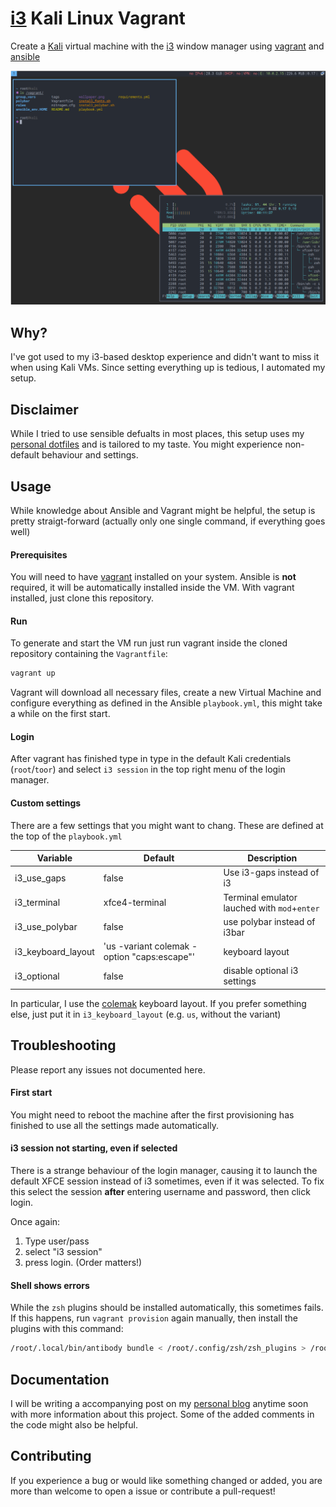 # [i3](https://i3wm.org/) Kali Linux Vagrant

Create a [Kali](https://www.kali.org/) virtual machine with the
[i3](https://i3wm.org) window manager using [vagrant](https://www.vagrantup.com)
and [ansible](https://www.ansible.com)

![scrot](./scrot.png "Sceenshot")

## Why?

I've got used to my i3-based desktop experience and didn't want to miss it when
using Kali VMs. Since setting everything up is tedious, I automated my setup.

## Disclaimer

While I tried to use sensible defualts in most places, this setup uses my
[personal dotfiles](https://github.com/binaryplease/dotfiles-ansible) and is
tailored to my taste. You might experience non-default behaviour and settings.

## Usage

While knowledge about Ansible and Vagrant might be helpful, the setup is pretty
straigt-forward (actually only one single command, if everything goes well)

#### Prerequisites

You will need to have [vagrant](https://www.vagrantup.com) installed on your
system. Ansible is **not** required, it will be automatically installed inside
the VM. With vagrant installed, just clone this repository.

#### Run

To generate and start the VM run just run vagrant inside the cloned repository
containing the `Vagrantfile`:

```bash
vagrant up
```

Vagrant will download all necessary files, create a new Virtual Machine and
configure everything as defined in the Ansible `playbook.yml`, this might take a
while on the first start.

#### Login

After vagrant has finished type in type in the default Kali credentials
(`root`/`toor`) and select `i3 session` in the top right menu of the login
manager.

#### Custom settings

There are a few settings that you might want to chang. These are defined at the
top of the `playbook.yml`

|Variable| Default | Description|
|---|---|---|
| i3_use_gaps| false | Use i3-gaps instead of i3|
| i3_terminal| xfce4-terminal | Terminal emulator lauched with `mod`+`enter`|
| i3_use_polybar| false| use polybar instead of i3bar|
| i3_keyboard_layout| 'us -variant colemak -option "caps:escape"'| keyboard layout|
| i3_optional| false| disable optional i3 settings|

In particular, I use the [colemak](https://colemak.com/) keyboard layout. If you
prefer something else, just put it in `i3_keyboard_layout` (e.g. `us`, without
the variant)

## Troubleshooting

Please report any issues not documented here.

#### First start

You might need to reboot the machine after the first provisioning has finished
to use all the settings made automatically.

#### i3 session not starting, even if selected

There is a strange behaviour of the login manager, causing it to launch the
default XFCE session instead of i3 sometimes, even if it was selected. To fix
this select the session **after** entering username and password, then click
login.

Once again:

1. Type user/pass
2. select "i3 session"
3. press login. (Order matters!)

#### Shell shows errors

While the `zsh` plugins should be installed automatically, this sometimes fails.
If this happens, run `vagrant provision` again manually, then install the
plugins with this command:

```bash
/root/.local/bin/antibody bundle < /root/.config/zsh/zsh_plugins > /root/.zsh_plugins.sh
```

## Documentation

I will be writing a accompanying post on my [personal blog](https://pablo.tools)
anytime soon with more information about this project.
Some of the added comments in the code might also be helpful.

## Contributing

If you experience a bug or would like something changed or added, you are more
than welcome to open a issue or contribute a pull-request!
